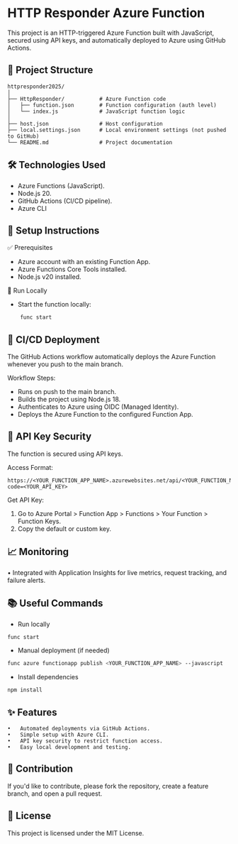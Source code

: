 # HTTP Responder Azure Function

This project is an HTTP-triggered Azure Function built with JavaScript, secured using API keys, and automatically deployed to Azure using GitHub Actions.

## 📂 Project Structure

```text
httpresponder2025/
│
├── HttpResponder/           # Azure Function code
│   ├── function.json        # Function configuration (auth level)
│   └── index.js             # JavaScript function logic
│
├── host.json                # Host configuration
├── local.settings.json      # Local environment settings (not pushed to GitHub)
└── README.md                # Project documentation
``` 

## 🛠️ Technologies Used
- Azure Functions (JavaScript).
- Node.js 20.
- GitHub Actions (CI/CD pipeline).
- Azure CLI


## 📂 Setup Instructions
✅ Prerequisites
	
- Azure account with an existing Function App.
- Azure Functions Core Tools installed.
- Node.js v20 installed.

🔧 Run Locally
- Start the function locally:
```bash
    func start
```

## 🚀 CI/CD Deployment
The GitHub Actions workflow automatically deploys the Azure Function whenever you push to the main branch.

Workflow Steps:
- Runs on push to the main branch.
- Builds the project using Node.js 18.
- Authenticates to Azure using OIDC (Managed Identity).
- Deploys the Azure Function to the configured Function App.

## 🔑 API Key Security
The function is secured using API keys.

Access Format:
``` text
https://<YOUR_FUNCTION_APP_NAME>.azurewebsites.net/api/<YOUR_FUNCTION_NAME>?code=<YOUR_API_KEY>
``` 
Get API Key:

1.	Go to Azure Portal > Function App > Functions > Your Function > Function Keys.
2. Copy the default or custom key.
 
## 📈 Monitoring
• Integrated with Application Insights for live metrics, request tracking, and failure alerts.

## 📚 Useful Commands
- Run locally
``` bash
func start
```
- Manual deployment (if needed)
``` bash
func azure functionapp publish <YOUR_FUNCTION_APP_NAME> --javascript
```
- Install dependencies
``` bash
npm install
``` 
## ✨ Features
	•	Automated deployments via GitHub Actions.
	•	Simple setup with Azure CLI.
	•	API key security to restrict function access.
	•	Easy local development and testing.

## 🙌 Contribution
If you'd like to contribute, please fork the repository, create a feature branch, and open a pull request.

## 📄 License
This project is licensed under the MIT License.



